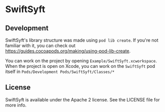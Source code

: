# SwiftSyft

## Development

SwiftSyft's library structure was made using `pod lib create`. If you're not familiar with it, you can check out https://guides.cocoapods.org/making/using-pod-lib-create.

You can work on the project by opening `Example/SwiftSyft.xcworkspace`. When the project is open on Xcode, you can work on the `SwiftSyft` pod itself in `Pods/Development Pods/SwiftSyft/Classes/*`

## License

SwiftSyft is available under the Apache 2 license. See the LICENSE file for more info.
